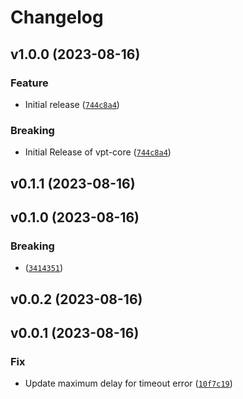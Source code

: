 # Changelog

<!--next-version-placeholder-->

## v1.0.0 (2023-08-16)

### Feature

* Initial release ([`744c8a4`](https://github.com/Vizgen/vpt-core/commit/744c8a4e0100e03cd062e102659355f553c24e20))

### Breaking

*  Initial Release of vpt-core ([`744c8a4`](https://github.com/Vizgen/vpt-core/commit/744c8a4e0100e03cd062e102659355f553c24e20))

## v0.1.1 (2023-08-16)



## v0.1.0 (2023-08-16)

### Breaking

*  ([`3414351`](https://github.com/Vizgen/vpt-core/commit/3414351160c6e49ffc6384dd53c0561d71b159b7))

## v0.0.2 (2023-08-16)



## v0.0.1 (2023-08-16)

### Fix

* Update maximum delay for timeout error ([`10f7c19`](https://github.com/Vizgen/vpt-core/commit/10f7c1966ebc52a7d9ed5abffaa462085647f668))
